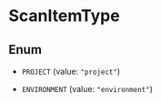 

# ScanItemType

## Enum


* `PROJECT` (value: `"project"`)

* `ENVIRONMENT` (value: `"environment"`)




